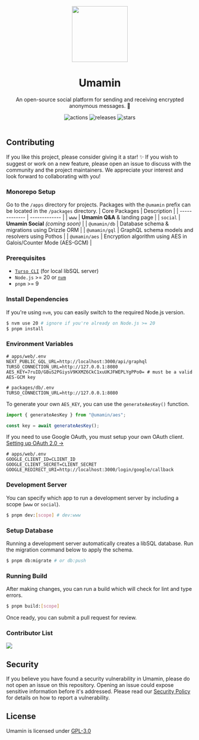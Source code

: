 <div align="center">
  <img src="https://github.com/omsimos/umamin/assets/69457996/5a7250dc-c65e-4251-8fa9-425006dccb02" width="150" />

  <h1>Umamin</h1>
</div>

<div align="center">
  <p>An open-source social platform for sending and receiving encrypted anonymous messages. 🔏</p>

  <img src="https://github.com/omsimos/umamin/actions/workflows/ci.yml/badge.svg" alt="actions">
  <img src="https://img.shields.io/github/v/release/omsimos/umamin.svg" alt="releases">
  <img src="https://img.shields.io/github/stars/omsimos/umamin" alt="stars">
</div>

<br/>

## Contributing

If you like this project, please consider giving it a star! ✨ If you wish to suggest or work on a new feature, please open an issue to discuss with the community and the project maintainers. We appreciate your interest and look forward to collaborating with you!

### Monorepo Setup
Go to the `/apps` directory for projects. Packages with the `@umamin` prefix can be located in the `/packages` directory.
| Core Packages  | Description |
| ------------- | ------------- |
| `www` | **Umamin Q&A** & landing page  |
| `social` | **Umamin Social** *(coming soon)*  |
| `@umamin/db` | Database schema & migrations using Drizzle ORM  |
| `@umamin/gql` | GraphQL schema models and resolvers using Pothos  |
| `@umamin/aes` | Encryption algorithm using AES in Galois/Counter Mode (AES-GCM)  |

### Prerequisites
- [`Turso CLI`](https://docs.turso.tech/cli/installation) (for local libSQL server)
- `Node.js` >= 20 or [`nvm`](https://github.com/nvm-sh/nvm)
- `pnpm` >= 9

### Install Dependencies
If you're using `nvm`, you can easily switch to the required Node.js version.
```sh
$ nvm use 20 # ignore if you're already on Node.js >= 20
$ pnpm install
```

### Environment Variables
```env
# apps/web/.env
NEXT_PUBLIC_GQL_URL=http://localhost:3000/api/graphql
TURSO_CONNECTION_URL=http://127.0.0.1:8080
AES_KEY=7ruID/GBuS2PGiysV9KXMZ6CkC1xuUKJFWEPLYgPPo0= # must be a valid AES-GCM key

# packages/db/.env
TURSO_CONNECTION_URL=http://127.0.0.1:8080
```

To generate your own `AES_KEY`, you can use the `generateAesKey()` function.
```ts
import { generateAesKey } from "@umamin/aes";

const key = await generateAesKey();
```

If you need to use Google OAuth, you must setup your own OAuth client. [Setting up OAuth 2.0 &rarr;](https://support.google.com/cloud/answer/6158849)
```env
# apps/web/.env
GOOGLE_CLIENT_ID=CLIENT_ID
GOOGLE_CLIENT_SECRET=CLIENT_SECRET
GOOGLE_REDIRECT_URI=http://localhost:3000/login/google/callback
```

### Development Server
You can specify which app to run a development server by including a scope (`www` or `social`).
```sh
$ pnpm dev:[scope] # dev:www
```

### Setup Database
Running a development server automatically creates a libSQL database. Run the migration command below to apply the schema.
```sh
$ pnpm db:migrate # or db:push
```

### Running Build
After making changes, you can run a build which will check for lint and type errors.
```sh
$ pnpm build:[scope] 
```

Once ready, you can submit a pull request for review.

### Contributor List
<a href="https://github.com/joshxfi/umamin/graphs/contributors">
  <img src="https://contrib.rocks/image?repo=joshxfi/umamin" />
</a>

## Security
If you believe you have found a security vulnerability in Umamin, please do not open an issue on this repository. Opening an issue could expose sensitive information before it's addressed. Please read our [Security Policy](https://github.com/omsimos/umamin/blob/main/SECURITY.md) for details on how to report a vulnerability.

## License

Umamin is licensed under [GPL-3.0](https://github.com/joshxfi/umamin/blob/main/LICENSE)
